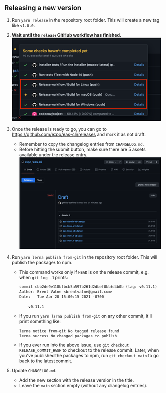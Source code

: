 ## Releasing a new version

1. Run `yarn release` in the repository root folder. This will create a new tag like `v1.0.0`.
1. **Wait until the `release` GitHub workflow has finished.**
   ![Wait for all three jobs to complete](./.gh-assets/release-workflow.png)
1. Once the release is ready to go, you can go to https://github.com/expo/eas-cli/releases and mark it as not draft.
   - Remember to copy the changelog entries from `CHANGELOG.md`.
   - Before hitting the submit button, make sure there are 5 assets available under the release entry.
     ![There are 5 assets for each release](./.gh-assets/draft-release.png)
1. Run `yarn lerna publish from-git` in the repository root folder. This will publish the packages to npm.

   - This command works only if `HEAD` is on the release commit, e.g. when `git log -1` prints:

     ```
     commit cbb2de9e118bfbcb5a597b261d2dbef0bb5d4b0b (tag: v0.11.1)
     Author: Brent Vatne <brentvatne@gmail.com>
     Date:   Tue Apr 20 15:00:15 2021 -0700

         v0.11.1
     ```

   - If you run `yarn lerna publish from-git` on any other commit, it'll print something like:

     ```
     lerna notice from-git No tagged release found
     lerna success No changed packages to publish
     ```

   - If you ever run into the above issue, use `git checkout RELEASE_COMMIT_HASH` to checkout to the release commit. Later, when you've published the packages to npm, run `git checkout main` to go back to the latest commit.

1. Update `CHANGELOG.md`.
   - Add the new section with the release version in the title.
   - Leave the `main` section empty (without any changelog entries).

